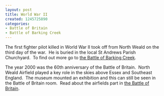 ```yaml
---
layout: post
title: World War II
created: 1245725890
categories:
- Battle of Britain
- Battle of Barking Creek
---
```

<p>The first fighter pilot killed in World War II took off from North Weald on the third day of the war.&nbsp; He is buried in the local St Andrews Parish Churchyard.&nbsp; To find out more go to <a href="/content/battle-barking-creek">the Battle of Barking Creek</a>.</p><p>The year 2000 was the 60th anniversary of the Battle of Britain.&nbsp; North Weald Airfield played a key role in the skies above Essex and Southeast England.&nbsp; The museum mounted an exhibition and this can still be seen in the Battle of Britain room.&nbsp; Read about the airfields part in <a href="/content/battle-britain">the Battle of Britain</a>.&nbsp;</p><p>&nbsp;</p>
